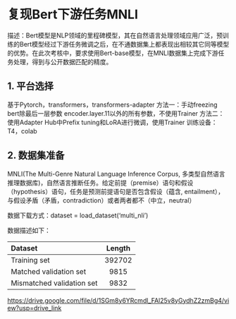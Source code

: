 # 复现Bert下游任务MNLI

描述：Bert模型是NLP领域的里程碑模型，其在自然语言处理领域应用广泛，预训练的Bert模型经过下游任务微调之后，在不通数据集上都表现出相较其它同等模型的优势。在此次考核中，要求使用Bert-base模型，在MNLI数据集上完成下游任务处理，得到与公开数据匹配的精度。

## 1. 平台选择
基于Pytorch，transformers，transformers-adapter
方法一：手动freezing bert除最后一层参数 encoder.layer.11以外的所有参数，不使用Trainer
方法二：使用Adapter Hub中Prefix tuning和LoRA进行微调，使用Trainer
训练设备：T4，colab

## 2. 数据集准备

MNLI(The Multi-Genre Natural Language Inference Corpus, 多类型自然语言推理数据库)，自然语言推断任务。给定前提（premise）语句和假设（hypothesis）语句，任务是预测前提语句是否包含假设（蕴含, entailment），与假设矛盾（矛盾，contradiction）或者两者都不（中立，neutral）

数据下载方式：dataset = load_dataset(‘multi_nli’)

数据描述如下：

| Dataset           |Length |
| :------------------------ | :----: | 
| Training set              | 392702 |
| Matched validation set    | 9815   |
| Mismatched validation set | 9832   |

 https://drive.google.com/file/d/1SGm8y6YRcmdl_FAl25v8yGydhZ2zmBg4/view?usp=drive_link
